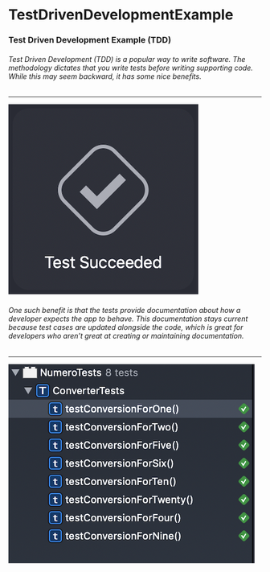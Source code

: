 # TestDrivenDevelopmentExample

### Test Driven Development Example (TDD)

###### Test Driven Development (TDD) is a popular way to write software. The methodology dictates that you write tests before writing supporting code. While this may seem backward, it has some nice benefits.

---
![](IMG/TestSucceeded.png)

###### One such benefit is that the tests provide documentation about how a developer expects the app to behave. This documentation stays current because test cases are updated alongside the code, which is great for developers who aren’t great at creating or maintaining documentation.

---
![](IMG/MethodsSucceeded.png)
